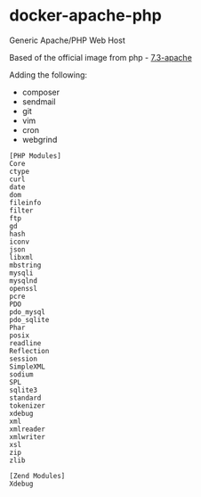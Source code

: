 # docker-apache-php
Generic Apache/PHP Web Host

Based of the official image from php - [7.3-apache](https://github.com/docker-library/php/blob/a280ab8e8790052338ce59a1fee739df8f831f16/7.3/stretch/apache/Dockerfile)

Adding the following:
* composer
* sendmail
* git
* vim
* cron
* webgrind

```
[PHP Modules]
Core
ctype
curl
date
dom
fileinfo
filter
ftp
gd
hash
iconv
json
libxml
mbstring
mysqli
mysqlnd
openssl
pcre
PDO
pdo_mysql
pdo_sqlite
Phar
posix
readline
Reflection
session
SimpleXML
sodium
SPL
sqlite3
standard
tokenizer
xdebug
xml
xmlreader
xmlwriter
xsl
zip
zlib

[Zend Modules]
Xdebug
```
